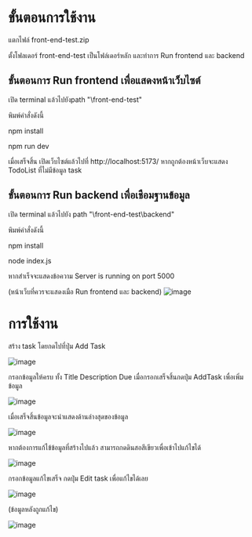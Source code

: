 # ขั้นตอนการใช้งาน
แตกไฟล์ front-end-test.zip 

ตั้งโฟลเดอร์ front-end-test เป็นโฟล์เดอร์หลัก และทำการ Run frontend และ backend

## ขั้นตอนการ Run frontend เพื่อแสดงหน้าเว็บไซต์
เปิด terminal แล้วไปยังpath "\front-end-test" 

พิมพ์คำสั่งดังนี้

npm install

npm run dev

เมื่อเสร็จสิ้น เปิดเว็บไซต์แล้วไปที่ http://localhost:5173/ หากถูกต้องหน้าเว็บจะแสดง TodoList ที่ไม่มีข้อมูล task

## ขั้นตอนการ Run backend เพื่อเชือมฐานข้อมูล
เปิด terminal แล้วไปยัง path "\front-end-test\backend" 

พิมพ์คำสั่งดังนี้

npm install

node index.js

หากสำเร็จจะแสดงข้อความ Server is running on port 5000

(หน้าเว็บที่ควรจะแสดงเมือ Run frontend และ backend)
![image](https://github.com/user-attachments/assets/61a8820a-f061-4d1b-a9ed-5b0ae78567c7)

# การใช้งาน
สร้าง task โดยกดไปที่ปุ่ม Add Task

![image](https://github.com/user-attachments/assets/36033416-ef60-4502-8f33-6dff22c805b4)

กรอกข้อมูลให้ครบ ทั้ง Title Description Due เมื่อกรอกเสร็จสิ้นกดปุ่ม AddTask เพื่อเพิ่มข้อมูล

![image](https://github.com/user-attachments/assets/34ab8531-62f3-4ab4-ba6a-934d518921e2)

เมื่อเสร็จสิ้นข้อมูลจะนำแสดงด้านล่างสุดของข้อมูล

![image](https://github.com/user-attachments/assets/4fc91158-f87f-4cac-a50e-0061120d469b)

หากต้องการแก้ไข้ข้อมูลที่สร้างไปแล้ว สามารถกดดินสอสีเขียวเพื่อเข้าไปแก้ไขได้

![image](https://github.com/user-attachments/assets/c25aca12-2b85-43c3-ab65-55c16dbad699)

กรอกข้อมูลแก้ไขเสร็จ กดปุ่ม Edit task เพื่อแก้ไขได้เลย

![image](https://github.com/user-attachments/assets/b2a74de5-cb54-438f-8a5c-9bf5f920c52a)

(ข้อมูลหลังถูกแก้ไข)

![image](https://github.com/user-attachments/assets/4febd1b9-f846-4319-8849-eae77b4af843)
